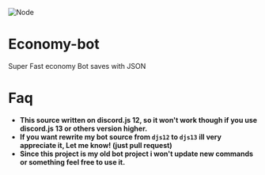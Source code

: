 ![Node](https://img.shields.io/badge/NODEJS-Stable-orange)

# Economy-bot
Super Fast economy Bot saves with JSON

# Faq
- **This source written on discord.js 12, so it won't work though if you use discord.js 13 or others version higher.**
- **If you want rewrite my bot source from `djs12` to `djs13` ill very appreciate it, Let me know! (just pull request)**
- **Since this project is my old bot project i won't update new commands or something feel free to use it.**

